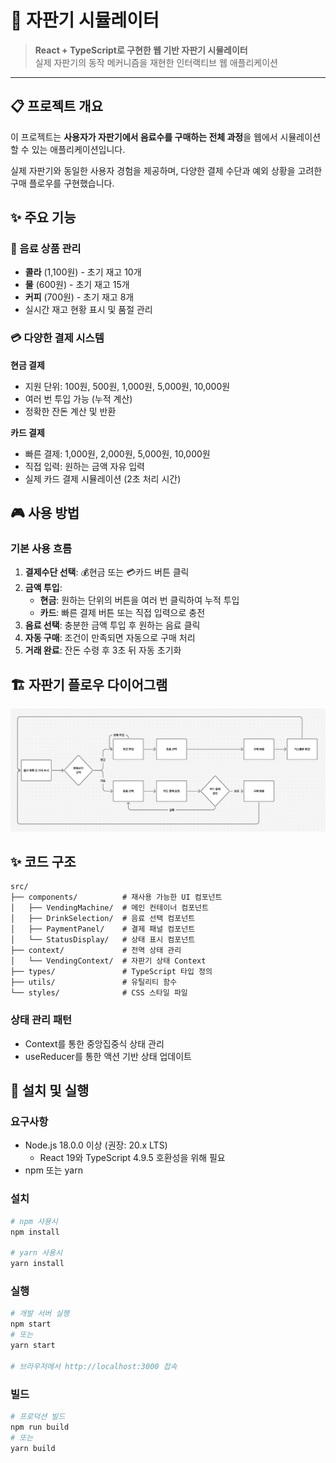 # 🥤 자판기 시뮬레이터

> **React + TypeScript로 구현한 웹 기반 자판기 시뮬레이터**  
> 실제 자판기의 동작 메커니즘을 재현한 인터랙티브 웹 애플리케이션

---

## 📋 프로젝트 개요

이 프로젝트는 **사용자가 자판기에서 음료수를 구매하는 전체 과정**을 웹에서 시뮬레이션할 수 있는 애플리케이션입니다.

실제 자판기와 동일한 사용자 경험을 제공하며, 다양한 결제 수단과 예외 상황을 고려한 구매 플로우를 구현했습니다.

## ✨ 주요 기능

### 🍹 음료 상품 관리

- **콜라** (1,100원) - 초기 재고 10개
- **물** (600원) - 초기 재고 15개
- **커피** (700원) - 초기 재고 8개
- 실시간 재고 현황 표시 및 품절 관리

### 💳 다양한 결제 시스템

**현금 결제**

- 지원 단위: 100원, 500원, 1,000원, 5,000원, 10,000원
- 여러 번 투입 가능 (누적 계산)
- 정확한 잔돈 계산 및 반환

**카드 결제**

- 빠른 결제: 1,000원, 2,000원, 5,000원, 10,000원
- 직접 입력: 원하는 금액 자유 입력
- 실제 카드 결제 시뮬레이션 (2초 처리 시간)

## 🎮 사용 방법

### 기본 사용 흐름

1. **결제수단 선택**: 💰현금 또는 💳카드 버튼 클릭
2. **금액 투입**:
   - **현금**: 원하는 단위의 버튼을 여러 번 클릭하여 누적 투입
   - **카드**: 빠른 결제 버튼 또는 직접 입력으로 충전
3. **음료 선택**: 충분한 금액 투입 후 원하는 음료 클릭
4. **자동 구매**: 조건이 만족되면 자동으로 구매 처리
5. **거래 완료**: 잔돈 수령 후 3초 뒤 자동 초기화

## 🏗️ 자판기 플로우 다이어그램

![자판기 플로우 다이어그램](./vending-machine-diagram.png)

## ✨ 코드 구조

```
src/
├── components/          # 재사용 가능한 UI 컴포넌트
│   ├── VendingMachine/  # 메인 컨테이너 컴포넌트
│   ├── DrinkSelection/  # 음료 선택 컴포넌트
│   ├── PaymentPanel/    # 결제 패널 컴포넌트
│   └── StatusDisplay/   # 상태 표시 컴포넌트
├── context/             # 전역 상태 관리
│   └── VendingContext/  # 자판기 상태 Context
├── types/               # TypeScript 타입 정의
├── utils/               # 유틸리티 함수
└── styles/              # CSS 스타일 파일
```

### 상태 관리 패턴

- Context를 통한 중앙집중식 상태 관리
- useReducer를 통한 액션 기반 상태 업데이트

## 🚀 설치 및 실행

### 요구사항

- Node.js 18.0.0 이상 (권장: 20.x LTS)
  - React 19와 TypeScript 4.9.5 호환성을 위해 필요
- npm 또는 yarn

### 설치

```bash
# npm 사용시
npm install

# yarn 사용시
yarn install
```

### 실행

```bash
# 개발 서버 실행
npm start
# 또는
yarn start

# 브라우저에서 http://localhost:3000 접속
```

### 빌드

```bash
# 프로덕션 빌드
npm run build
# 또는
yarn build
```
